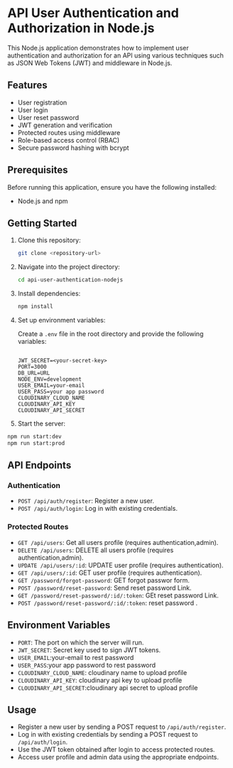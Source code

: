 # API User Authentication and Authorization in Node.js

This Node.js application demonstrates how to implement user authentication and authorization for an API using various techniques such as JSON Web Tokens (JWT) and middleware in Node.js.

## Features

- User registration
- User login
- User reset password
- JWT generation and verification
- Protected routes using middleware
- Role-based access control (RBAC)
- Secure password hashing with bcrypt

## Prerequisites

Before running this application, ensure you have the following installed:

- Node.js and npm

## Getting Started

1. Clone this repository:

   ```bash
   git clone <repository-url>
   ```

2. Navigate into the project directory:

   ```bash
   cd api-user-authentication-nodejs
   ```

3. Install dependencies:

   ```bash
   npm install
   ```

4. Set up environment variables:

   Create a `.env` file in the root directory and provide the following variables:

   ```

   JWT_SECRET=<your-secret-key>
   PORT=3000
   DB_URL=URL
   NODE_ENV=development
   USER_EMAIL=your-email
   USER_PASS=your app password
   CLOUDINARY_CLOUD_NAME
   CLOUDINARY_API_KEY
   CLOUDINARY_API_SECRET

   ```

5. Start the server:

```bash
npm run start:dev
npm run start:prod
```

## API Endpoints

### Authentication

- `POST /api/auth/register`: Register a new user.
- `POST /api/auth/login`: Log in with existing credentials.

### Protected Routes

- `GET /api/users`: Get all users profile (requires authentication,admin).
- `DELETE /api/users`: DELETE all users profile (requires authentication,admin).
- `UPDATE /api/users/:id`: UPDATE user profile (requires authentication).
- `GET /api/users/:id`: GET user profile (requires authentication).
- `GET /password/forgot-password`: GET forgot passwor form.
- `POST /password/reset-password`: Send reset password Link.
- `GET /password/reset-password/:id/:token`: GEt reset password Link.
- `POST /password/reset-password/:id/:token`: reset password .

## Environment Variables

- `PORT`: The port on which the server will run.
- `JWT_SECRET`: Secret key used to sign JWT tokens.
- `USER_EMAIL`:your-email to rest password
- `USER_PASS`:your app password to rest password
- `CLOUDINARY_CLOUD_NAME`: cloudinary name to upload profile
- `CLOUDINARY_API_KEY`: cloudinary api key to upload profile
- `CLOUDINARY_API_SECRET`:cloudinary api secret to upload profile

## Usage

- Register a new user by sending a POST request to `/api/auth/register`.
- Log in with existing credentials by sending a POST request to `/api/auth/login`.
- Use the JWT token obtained after login to access protected routes.
- Access user profile and admin data using the appropriate endpoints.
